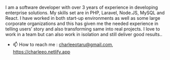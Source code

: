 I am a software developer with over 3 years of experience in developing enterprise solutions. 
My skills set are in PHP, Laravel, Node.JS, MySQL and React. 
I have worked in both start-up environments as well as some large corporate organizations and this has given me the needed
experience in telling users’ story and also transforming same into real projects. I love to work in a team but can also work 
in isolation and still deliver good results..
- 📫 How to reach me : charleeotaru@gmail.com, https://charleeo.netlify.app

<!---
charleeo/charleeo is a ✨ special ✨ repository because its `README.md` (this file) appears on your GitHub profile.
You can click the Preview link to take a look at your changes.
--->
